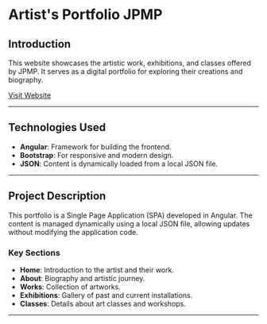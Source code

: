 # Artist's Portfolio JPMP

## Introduction

This website showcases the artistic work, exhibitions, and classes offered by JPMP. It serves as a digital portfolio for exploring their creations and biography.

[Visit Website](https://jorgelinapmp.com.ar/)

---

## Technologies Used

- **Angular**: Framework for building the frontend.
- **Bootstrap**: For responsive and modern design.
- **JSON**: Content is dynamically loaded from a local JSON file.

---

## Project Description

This portfolio is a Single Page Application (SPA) developed in Angular. The content is managed dynamically using a local JSON file, allowing updates without modifying the application code.

### Key Sections

- **Home**: Introduction to the artist and their work.
- **About**: Biography and artistic journey.
- **Works**: Collection of artworks.
- **Exhibitions**: Gallery of past and current installations.
- **Classes**: Details about art classes and workshops.

---